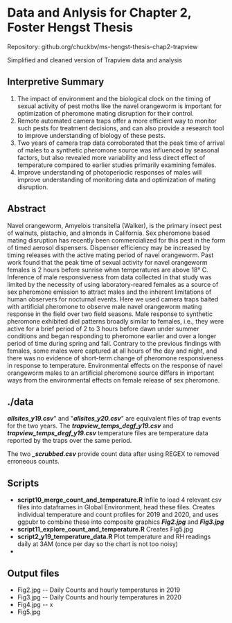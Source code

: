 # Data and Anlysis for Chapter 2, Foster Hengst Thesis 

Repository: github.org/chuckbv/ms-hengst-thesis-chap2-trapview

Simplified and cleaned version of Trapview data and analysis

## Interpretive Summary

 1. The impact of environment and the biological clock on the timing of sexual
 activity of pest moths like the navel orangeworm is important for 
 optimization of pheromone mating disruption for their control.
 2. Remote automated camera traps offer a more efficient way to monitor such 
 pests for treatment decisions, and can also provide a research tool to 
 improve understanding of biology of these pests.
 3. Two years of camera trap data corroborated that the peak time of arrival 
 of males to a synthetic pheromone source was influenced by seasonal factors,
 but also revealed more variability and less direct effect of temperature 
 compared to earlier studies primarily examining females.
 4. Improve understanding of photoperiodic responses of males will improve
 understanding of monitoring data and optimization of mating disruption. 

## Abstract

Navel orangeworm, Amyelois transitella (Walker), is the primary insect pest 
of walnuts, pistachio, and almonds in California. Sex pheromone based mating 
disruption has recently been commercialized for this pest in the form of timed 
aerosol dispensers. Dispenser efficiency may be increased by timing releases 
with the active mating period of navel orangeworm. Past work found that the 
peak time of sexual activity for navel orangeworm females is 2 hours before 
sunrise when temperatures are above 18° C. Inference of male responsiveness 
from data collected in that study was limited by the necessity of using 
laboratory-reared females as a source of sex pheromone emission to attract 
males and the inherent limitations of human observers for nocturnal events. 
Here we used camera traps baited with artificial pheromone to observe male 
navel orangeworm mating response in the field over two field seasons. Male 
response to synthetic pheromone exhibited diel patterns broadly similar to 
females, i.e., they were active for a brief period of 2 to 3 hours before dawn 
under summer conditions and began responding to pheromone earlier and over 
a longer period of time during spring and fall. Contrary to the previous 
findings with females, some males were captured at all hours of the day and 
night, and there was no evidence of short-term change of pheromone 
responsiveness in response to temperature. Environmental effects on the 
response of navel orangeworm males to an artificial pheromone source differs 
in important ways from the environmental effects on female release of sex 
pheromone.

## ./data

***allsites_y19.csv***" and "***allsites_y20.csv***" are equivalent files of trap 
events for the two years. The ***trapview_temps_degf_y19.csv*** and 
***trapview_temps_degf_y19.csv*** temperature files are temperature data 
reported by the traps over the same period.

The two ***_scrubbed.csv*** provide count data after using REGEX to removed 
erroneous counts. 

## Scripts
 - **script10_merge_count_and_temperature.R** Infile to load 4 relevant csv 
 files into dataframes in Global Environment, head these files. Creates
 individual temperature and count profiles for 2019 and 2020, and uses
 ggpubr to combine these into composite graphics ***Fig2.jpg*** and 
 ***Fig3.jpg***
 - **script11_explore_count_and_temperature.R** Creates Fig5.jpg
 - **script2_y19_temperature_data.R** Plot temperature and RH readings daily 
 at 3AM (once per day so the chart is not too noisy)
 - 
 
## Output files
 - Fig2.jpg -- Daily Counts and hourly temperatures in 2019
 - Fig3.jpg -- Daily Counts and hourly temperatures in 2020
 - Fig4.jpg -- x
 - Fig5.jpg
 
 
 